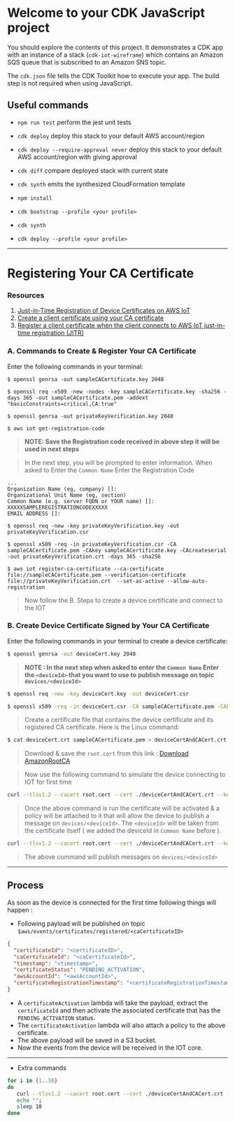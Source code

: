 # Welcome to your CDK JavaScript project

You should explore the contents of this project. It demonstrates a CDK app with an instance of a stack (`cdk-iot-wireframe`)
which contains an Amazon SQS queue that is subscribed to an Amazon SNS topic.

The `cdk.json` file tells the CDK Toolkit how to execute your app. The build step is not required when using JavaScript.

## Useful commands

- `npm run test` perform the jest unit tests
- `cdk deploy` deploy this stack to your default AWS account/region
- `cdk deploy --require-approval never` deploy this stack to your default AWS account/region with giving approval
- `cdk diff` compare deployed stack with current state
- `cdk synth` emits the synthesized CloudFormation template

- `npm install`
- `cdk bootstrap --profile <your profile>`
- `cdk synth`
- `cdk deploy --profile <your profile>`

---

# Registering Your CA Certificate

### Resources

1. [Just-in-Time Registration of Device Certificates on AWS IoT](https://aws.amazon.com/blogs/iot/just-in-time-registration-of-device-certificates-on-aws-iot/)
2. [Create a client certificate using your CA certificate](https://docs.aws.amazon.com/iot/latest/developerguide/create-device-cert.html)
3. [Register a client certificate when the client connects to AWS IoT just-in-time registration (JITR)](https://docs.aws.amazon.com/iot/latest/developerguide/auto-register-device-cert.html)

### A. Commands to Create & Register Your CA Certificate

Enter the following commands in your terminal:

```
$ openssl genrsa -out sampleCACertificate.key 2048
```

```
$ openssl req -x509 -new -nodes -key sampleCACertificate.key -sha256 -days 365 -out sampleCACertificate.pem -addext "basicConstraints=critical,CA:true" 
```

```
$ openssl genrsa -out privateKeyVerification.key 2048
```
```
$ aws iot get-registration-code
```

> <b>NOTE: Save the Registration code received in above step it will be used in next steps</b>

> In the next step, you will be prompted to enter information. When asked to Enter the `Common Name` Enter the Registration Code

```
...
Organization Name (eg, company) []:
Organizational Unit Name (eg, section)
Common Name (e.g. server FQDN or YOUR name) []: XXXXXSAMPLEREGISTRATIONCODEXXXXX
EMAIL ADDRESS []:
```
```
$ openssl req -new -key privateKeyVerification.key -out privateKeyVerification.csr
```



```
$ openssl x509 -req -in privateKeyVerification.csr -CA sampleCACertificate.pem -CAkey sampleCACertificate.key -CAcreateserial -out privateKeyVerification.crt -days 365 -sha256
```

```
$ aws iot register-ca-certificate --ca-certificate file://sampleCACertificate.pem --verification-certificate file://privateKeyVerification.crt  --set-as-active --allow-auto-registration
```

<!-- > In response you will get the `certificateId` save that it will be used in next steps

```
{
    "certificateArn": "arn:aws:iot:us-east-2:996242555412:cacert/YYYYYYYYYYYYYY",
    "certificateId": "XXXXXXXXXXXXXXXXXXXXXXXXX"
}
``` -->

> Now follow the B. Steps to create a device certificate and connect to the IOT

### B. Create Device Certificate Signed by Your CA Certificate

Enter the following commands in your terminal to create a device certificate:

```bash
$ openssl genrsa -out deviceCert.key 2048
```
> <b>NOTE : In the next step when asked to enter the `Common Name` Enter the `<deviceId>` that you want to use to publish message on topic `devices/<deviceId>`</b>
```bash
$ openssl req -new -key deviceCert.key -out deviceCert.csr
```

```bash
$ openssl x509 -req -in deviceCert.csr -CA sampleCACertificate.pem -CAkey sampleCACertificate.key -CAcreateserial -out deviceCert.crt -days 365 -sha256
```

> Create a certificate file that contains the device certificate and its registered CA certificate. Here is the Linux command:

```bash
$ cat deviceCert.crt sampleCACertificate.pem > deviceCertAndCACert.crt
```

> Download & save the `root.cert` from this link : [Download AmazonRootCA](https://www.amazontrust.com/repository/AmazonRootCA1.pem)

> Now use the following command to simulate the device connecting to IOT for first time

```bash
curl --tlsv1.2 --cacert root.cert --cert ./deviceCertAndCACert.crt --key ./deviceCert.key -X POST -d "{ \"message\": \"Hello, bash\" }" "https://alciucqxncdzf-ats.iot.us-east-2.amazonaws.com:8443/topics/devices/<deviceId>";
```
> Once the above command is run the certificate will be activated & a policy will be attached to it that will allow the device to publish a message on `devices/<deviceId>`. The `<deviceId>` will be taken from the certificate itself ( we added the deviceId in `Common Name` before ).
```bash
curl --tlsv1.2 --cacert root.cert --cert ./deviceCertAndCACert.crt --key ./deviceCert.key -X POST -d "{ \"message\": \"Hello, from devie\" }" "https://alciucqxncdzf-ats.iot.us-east-2.amazonaws.com:8443/topics/devices/<deviceId>";
```
> The above command will publish messages on `devices/<deviceId>`

---

## Process

As soon as the device is connected for the first time following things will happen :

- Following payload will be published on topic `$aws/events/certificates/registered/<caCertificateID>`

```json
{
  "certificateId": "<certificateID>",
  "caCertificateId": "<caCertificateId>",
  "timestamp": "<timestamp>",
  "certificateStatus": "PENDING_ACTIVATION",
  "awsAccountId": "<awsAccountId>",
  "certificateRegistrationTimestamp": "<certificateRegistrationTimestamp>"
}
```

- A `certificateActivation` lambda will take the payload, extract the `certificateId` and then activate the associated certificate that has the `PENDING_ACTIVATION` status.
- The `certificateActivation` lambda will also attach a policy to the above certificate.
- The above payload will be saved in a S3 bucket.
- Now the events from the device will be received in the IOT core.
----------------------------

- Extra commands
```bash
for i in {1..50}
do
   curl --tlsv1.2 --cacert root.cert --cert ./deviceCertAndCACert.crt --key ./deviceCert.key -X POST -d "{ \"message\": \"Hello, bash\" }" "https://alciucqxncdzf-ats.iot.us-east-2.amazonaws.com:8443/topics/devices/12368123";
   echo "";
   sleep 10
done
```